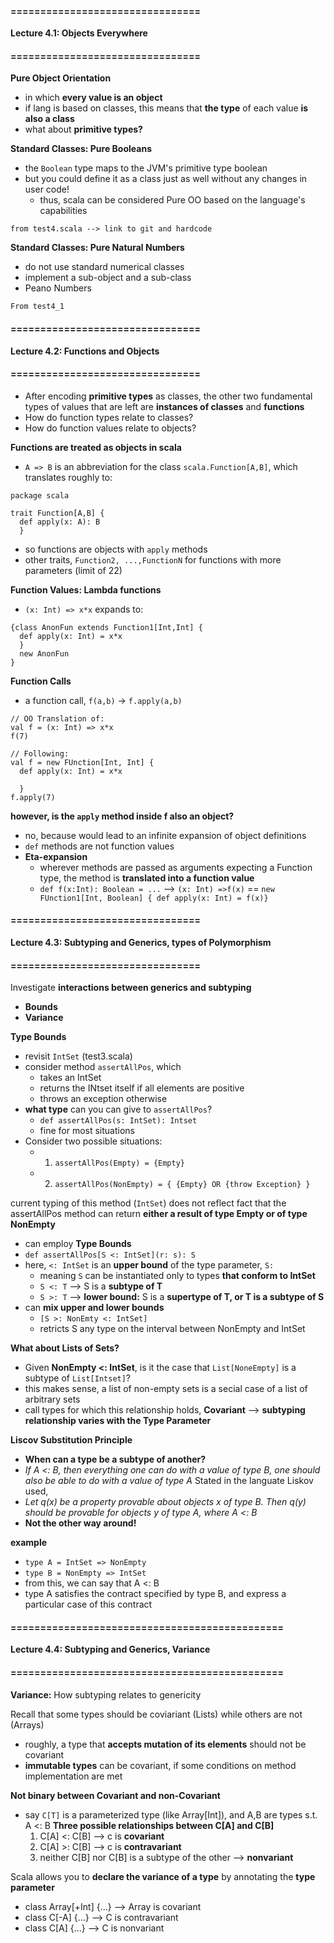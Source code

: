 

#### ================================
**Lecture 4.1: Objects Everywhere**
#### ================================

**Pure Object Orientation**
- in which **every value is an object**
- if lang is based on classes, this means that **the type** of each value **is also a class**
- what about **primitive types?**

**Standard Classes: Pure Booleans**
- the `Boolean` type maps to the JVM's primitive type boolean 
- but you could define it as a class just as well without any changes in user code!
  - thus, scala can be considered Pure OO based on the language's capabilities 
```
from test4.scala --> link to git and hardcode
```

**Standard Classes: Pure Natural Numbers**

- do not use standard numerical classes
- implement a sub-object and a sub-class
- Peano Numbers

```
From test4_1
```

#### ================================
**Lecture 4.2: Functions and Objects**
#### ================================
- After encoding **primitive types** as classes, the other two fundamental types of values that are left are **instances of classes** and **functions**
- How do function types relate to classes?
- How do function values relate to objects?

**Functions are treated as objects in scala**
- `A => B` is an abbreviation for the class `scala.Function[A,B]`, which translates roughly to:
```
package scala

trait Function[A,B] {
  def apply(x: A): B
  }
```
- so functions are objects with `apply` methods 
- other traits, `Function2, ...,FunctionN` for functions with more parameters (limit of 22)

**Function Values: Lambda functions**
- `(x: Int) => x*x` expands to:
```
{class AnonFun extends Function1[Int,Int] {
  def apply(x: Int) = x*x
  }
  new AnonFun
}
```

**Function Calls**
- a function call, `f(a,b)` -> `f.apply(a,b)`
```
// OO Translation of:
val f = (x: Int) => x*x
f(7)

// Following:
val f = new FUnction[Int, Int] {
  def apply(x: Int) = x*x

  }
f.apply(7)
```
**however, is the `apply` method inside f also an object?**
- no, because would lead to an infinite expansion of object definitions 
-  `def` methods are not function values 
-  **Eta-expansion**
   -  wherever methods are passed as arguments expecting a Function type, the method is **translated into a function value**
   -  `def f(x:Int): Boolean = ...` --> `(x: Int) =>f(x)` == `new FUnction1[Int, Boolean] { def apply(x: Int) = f(x)}`

#### ================================
**Lecture 4.3: Subtyping and Generics, types of Polymorphism**
#### ================================

Investigate **interactions between generics and subtyping**
- **Bounds**
- **Variance**

**Type Bounds**
- revisit `IntSet` (test3.scala)
- consider method `assertAllPos`, which 
  - takes an IntSet 
  - returns the INtset itself if all elements are positive 
  - throws an exception otherwise
- **what type** can you can give to  `assertAllPos`?
  - `def assertAllPos(s: IntSet): Intset`
  - fine for most situations
- Consider two possible situations:
  - 1) `assertAllPos(Empty) = {Empty}`
  - 2) `assertAllPos(NonEmpty) = { {Empty} OR {throw Exception} }`


current typing of this method (`IntSet`) does not reflect fact that the assertAllPos method can return **either a result of type Empty or of type NonEmpty**
- can employ **Type Bounds**
- `def assertAllPos[S <: IntSet](r: s): S`
- here, `<: IntSet` is an **upper bound** of the type parameter, `S:`
  - meaning `S` can be instantiated only to types **that conform to IntSet**
  - `S <: T` --> S is a **subtype of T**
  -  `S >: T` --> **lower bound:** S is a **supertype of T, or T is a subtype of S**
- can **mix upper and lower bounds**
  - `[S >: NonEmty <: IntSet]`
  - retricts S any type on the interval between NonEmpty and IntSet

**What about Lists of Sets?**
- Given **NonEmpty <: IntSet**, is it the case that `List[NoneEmpty]` is a subtype of `List[Intset]`?
- this makes sense, a list of non-empty sets is a secial case of a list of arbitrary sets 
- call types for which this relationship holds, **Covariant** --> **subtyping relationship varies with the Type Parameter**

**Liscov Substitution Principle**
- **When can a type be a subtype of another?**
- *If A <: B, then everything one can do with a value of type B, one should also be able to do with a value of type A*
Stated in the languate Liskov used, 
- *Let q(x) be a property provable about objects x of type B. Then q(y) should be provable for objects y of type A, where A <: B*
- **Not the other way around!**

**example**
- `type A = IntSet => NonEmpty`
- `type B = NonEmpty => IntSet`
- from this, we can say that A <: B
- type A satisfies the contract specified by type B, and express a particular case of this contract

#### ==============================================
**Lecture 4.4: Subtyping and Generics, Variance**
#### ==============================================

**Variance:** How subtyping relates to genericity


Recall that some types should be coviariant (Lists) while others are not (Arrays)
- roughly, a type that **accepts mutation of its elements** should not be covariant
- **immutable types** can be covariant, if some conditions on method implementation are met

**Not binary between Covariant and non-Covariant**
- say `C[T]` is a parameterized type (like Array[Int]), and A,B are types s.t. A <: B
**Three possible relationships between C[A] and C[B]**
  1) C[A] <: C[B] --> c is **covariant**
  2) C[A] >: C[B] --> c is **contravariant**
  3) neither C[B] nor C[B] is a subtype of the other --> **nonvariant**

Scala allows you to **declare the variance of a type** by annotating the **type parameter**
- class Array[+Int] {...} --> Array is covariant
- class C[-A] {...} --> C is contravariant
- class C[A] {...} --> C is nonvariant

